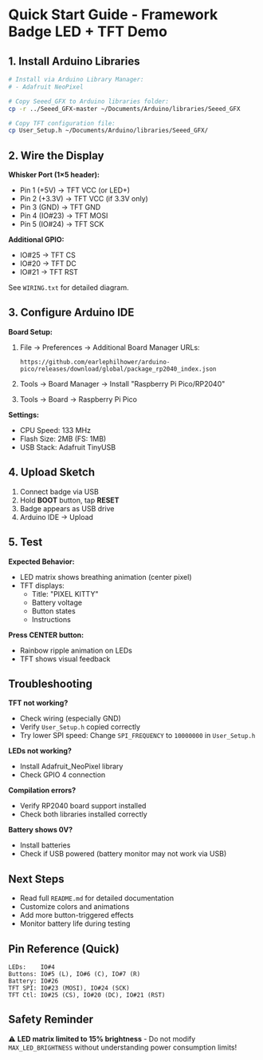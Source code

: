 # Quick Start Guide - Framework Badge LED + TFT Demo

## 1. Install Arduino Libraries

```bash
# Install via Arduino Library Manager:
# - Adafruit NeoPixel

# Copy Seeed_GFX to Arduino libraries folder:
cp -r ../Seeed_GFX-master ~/Documents/Arduino/libraries/Seeed_GFX

# Copy TFT configuration file:
cp User_Setup.h ~/Documents/Arduino/libraries/Seeed_GFX/
```

## 2. Wire the Display

**Whisker Port (1×5 header):**
- Pin 1 (+5V) → TFT VCC (or LED+)
- Pin 2 (+3.3V) → TFT VCC (if 3.3V only)
- Pin 3 (GND) → TFT GND
- Pin 4 (IO#23) → TFT MOSI
- Pin 5 (IO#24) → TFT SCK

**Additional GPIO:**
- IO#25 → TFT CS
- IO#20 → TFT DC
- IO#21 → TFT RST

See `WIRING.txt` for detailed diagram.

## 3. Configure Arduino IDE

**Board Setup:**
1. File → Preferences → Additional Board Manager URLs:
   ```
   https://github.com/earlephilhower/arduino-pico/releases/download/global/package_rp2040_index.json
   ```

2. Tools → Board Manager → Install "Raspberry Pi Pico/RP2040"

3. Tools → Board → Raspberry Pi Pico

**Settings:**
- CPU Speed: 133 MHz
- Flash Size: 2MB (FS: 1MB)
- USB Stack: Adafruit TinyUSB

## 4. Upload Sketch

1. Connect badge via USB
2. Hold **BOOT** button, tap **RESET**
3. Badge appears as USB drive
4. Arduino IDE → Upload

## 5. Test

**Expected Behavior:**
- LED matrix shows breathing animation (center pixel)
- TFT displays:
  - Title: "PIXEL KITTY"
  - Battery voltage
  - Button states
  - Instructions

**Press CENTER button:**
- Rainbow ripple animation on LEDs
- TFT shows visual feedback

## Troubleshooting

**TFT not working?**
- Check wiring (especially GND)
- Verify `User_Setup.h` copied correctly
- Try lower SPI speed: Change `SPI_FREQUENCY` to `10000000` in `User_Setup.h`

**LEDs not working?**
- Install Adafruit_NeoPixel library
- Check GPIO 4 connection

**Compilation errors?**
- Verify RP2040 board support installed
- Check both libraries installed correctly

**Battery shows 0V?**
- Install batteries
- Check if USB powered (battery monitor may not work via USB)

## Next Steps

- Read full `README.md` for detailed documentation
- Customize colors and animations
- Add more button-triggered effects
- Monitor battery life during testing

## Pin Reference (Quick)

```
LEDs:    IO#4
Buttons: IO#5 (L), IO#6 (C), IO#7 (R)
Battery: IO#26
TFT SPI: IO#23 (MOSI), IO#24 (SCK)
TFT Ctl: IO#25 (CS), IO#20 (DC), IO#21 (RST)
```

## Safety Reminder

⚠️ **LED matrix limited to 15% brightness** - Do not modify `MAX_LED_BRIGHTNESS` without understanding power consumption limits!
